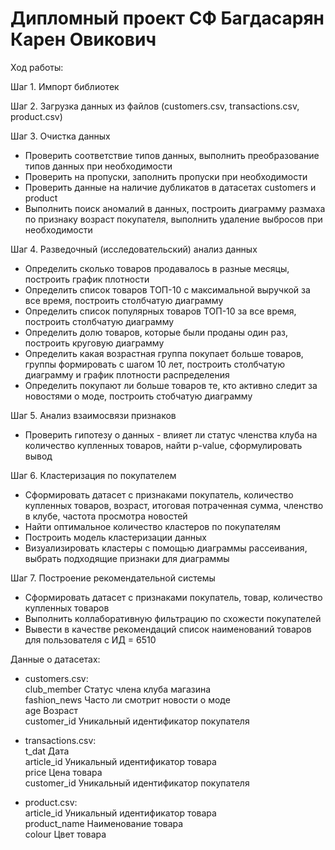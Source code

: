 # Дипломный проект СФ Багдасарян Карен Овикович

Ход работы:

Шаг 1. Импорт библиотек

Шаг 2. Загрузка данных из файлов (customers.csv, transactions.csv, product.csv)

Шаг 3. Очистка данных   
- Проверить соответствие типов данных, выполнить преобразование типов данных при необходимости
- Проверить на пропуски, заполнить пропуски при необходимости
- Проверить данные на наличие дубликатов в датасетах customers и product
- Выполнить поиск аномалий в данных, построить диаграмму размаха по признаку возраст покупателя, выполнить удаление выбросов при необходимости
  
Шаг 4. Разведочный (исследовательский) анализ данных   
- Определить сколько товаров продавалось в разные месяцы, построить график плотности
- Определить список товаров ТОП-10 с максимальной выручкой за все время, построить столбчатую диаграмму
- Определить список популярных товаров ТОП-10 за все время, построить столбчатую диаграмму
- Определить долю товаров, которые были проданы один раз, построить круговую диаграмму
- Определить какая возрастная группа покупает больше товаров, группы формировать с шагом 10 лет, построить столбчатую диаграмму и график плотности распределения
- Определить покупают ли больше товаров те, кто активно следит за новостями о моде, построить стобчатую диаграмму
  
Шаг 5. Анализ взаимосвязи признаков   
- Проверить гипотезу о данных - влияет ли статус членства клуба на количество купленных товаров, найти p-value, сформулировать вывод
  
Шаг 6. Кластеризация по покупателем   
- Сформировать датасет с признаками покупатель, количество купленных товаров, возраст, итоговая потраченная сумма, членство в клубе, частота просмотра новостей
- Найти оптимальное количество кластеров по покупателям
- Построить модель кластеризации данных
- Визуализировать кластеры с помощью диаграммы рассеивания, выбрать подходящие признаки для диаграммы
  
Шаг 7. Построение рекомендательной системы   
- Сформировать датасет с признаками покупатель, товар, количество купленных товаров
- Выполнить коллаборативную фильтрацию по схожести покупателей
- Вывести в качестве рекомендаций список наименований товаров для пользователя с ИД = 6510

Данные о датасетах:
- customers.csv:   
  club_member	  Статус члена клуба магазина   
  fashion_news  Часто ли смотрит новости о моде   
  age	          Возраст   
  customer_id	  Уникальный идентификатор покупателя   

- transactions.csv:   
  t_dat       	Дата   
  article_id	  Уникальный идентификатор товара   
  price	        Цена товара   
  customer_id	  Уникальный идентификатор покупателя   

- product.csv:   
  article_id	  Уникальный идентификатор товара   
  product_name	Наименование товара   
  colour	      Цвет товара   

